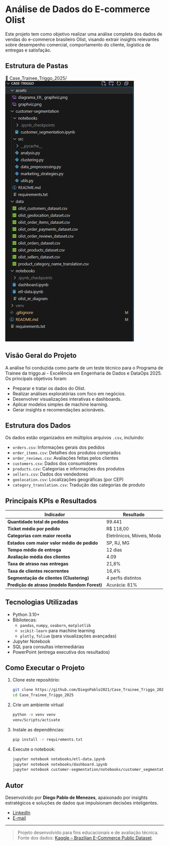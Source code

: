 # Análise de Dados do E-commerce Olist

Este projeto tem como objetivo realizar uma análise completa dos dados de vendas do e-commerce brasileiro Olist, visando extrair insights relevantes sobre desempenho comercial, comportamento do cliente, logística de entregas e satisfação.

## Estrutura de Pastas

📁 Case_Trainee_Triggo_2025/
![alt text](image.png)


## Visão Geral do Projeto

A análise foi conduzida como parte de um teste técnico para o Programa de Trainee da triggo.ai - Excelência em Engenharia de Dados e DataOps 2025. Os principais objetivos foram:

- Preparar e tratar os dados do Olist.
- Realizar análises exploratórias com foco em negócios.
- Desenvolver visualizações interativas e dashboards.
- Aplicar modelos simples de machine learning.
- Gerar insights e recomendações acionáveis.

## Estrutura dos Dados

Os dados estão organizados em múltiplos arquivos `.csv`, incluindo:

- `orders.csv`: Informações gerais dos pedidos
- `order_items.csv`: Detalhes dos produtos comprados
- `order_reviews.csv`: Avaliações feitas pelos clientes
- `customers.csv`: Dados dos consumidores
- `products.csv`: Categorias e informações dos produtos
- `sellers.csv`: Dados dos vendedores
- `geolocation.csv`: Localizações geográficas (por CEP)
- `category_translation.csv`: Tradução das categorias de produto

## Principais KPIs e Resultados

| Indicador | Resultado |
|----------|-----------|
| **Quantidade total de pedidos** | 99.441 |
| **Ticket médio por pedido** | R$ 118,00 |
| **Categorias com maior receita** | Eletrônicos, Móveis, Moda |
| **Estados com maior valor médio de pedido** | SP, RJ, MG |
|  **Tempo médio de entrega** | 12 dias |
| **Avaliação média dos clientes** | 4.09 |
| **Taxa de atraso nas entregas** | 21,8% |
| **Taxa de clientes recorrentes** | 16,4% |
| **Segmentação de clientes (Clustering)** | 4 perfis distintos |
| **Predição de atraso (modelo Random Forest)** | Acurácia: 81% |

## Tecnologias Utilizadas

- Python 3.10+
- Bibliotecas:
  - `pandas`, `numpy`, `seaborn`, `matplotlib`
  - `scikit-learn` para machine learning
  - `plotly`, `folium` (para visualizações avançadas)
- Jupyter Notebook
- SQL para consultas intermediárias
- PowerPoint (entrega executiva dos resultados)

## Como Executar o Projeto

1. Clone este repositório:
   ```bash
   git clone https://github.com/DiegoPablo2021/Case_Trainee_Triggo_2025.git
   cd Case_Trainee_Triggo_2025
   ```

2. Crie um ambiente virtual
   ```bash
   python -m venv venv
   venv/Scripts/activate
   ```

3. Instale as dependências:
   ```bash
   pip install -r requirements.txt
   ```

4. Execute o notebook:
   ```bash
   jupyter notebook notebooks/etl-data.ipynb
   jupyter notebook notebooks/dashboard.ipynb
   jupyter notebook customer-segmentation/notebooks/customer_segmentation.ipynb
   ```

## Autor

Desenvolvido por **Diego Pablo de Menezes**, apaixonado por insights estratégicos e soluções de dados que impulsionam decisões inteligentes.

- [LinkedIn](https://www.linkedin.com/in/diego-pablo/)
- [E-mail](diegopmenezes@hotmail.com)

---

> Projeto desenvolvido para fins educacionais e de avaliação técnica.  
> Fonte dos dados: [Kaggle – Brazilian E-Commerce Public Dataset](https://www.kaggle.com/datasets/olistbr/brazilian-ecommerce).